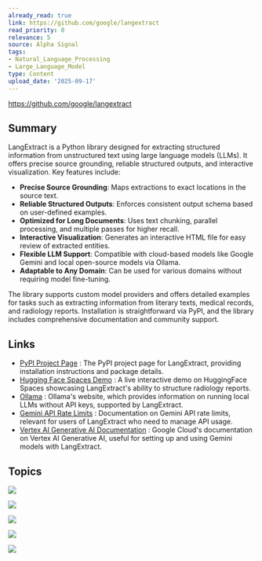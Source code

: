 ```yaml
---
already_read: true
link: https://github.com/google/langextract
read_priority: 0
relevance: 5
source: Alpha Signal
tags:
- Natural_Language_Processing
- Large_Language_Model
type: Content
upload_date: '2025-09-17'
---
```


https://github.com/google/langextract
## Summary

LangExtract is a Python library designed for extracting structured information from unstructured text using large language models (LLMs). It offers precise source grounding, reliable structured outputs, and interactive visualization. Key features include:

- **Precise Source Grounding**: Maps extractions to exact locations in the source text.
- **Reliable Structured Outputs**: Enforces consistent output schema based on user-defined examples.
- **Optimized for Long Documents**: Uses text chunking, parallel processing, and multiple passes for higher recall.
- **Interactive Visualization**: Generates an interactive HTML file for easy review of extracted entities.
- **Flexible LLM Support**: Compatible with cloud-based models like Google Gemini and local open-source models via Ollama.
- **Adaptable to Any Domain**: Can be used for various domains without requiring model fine-tuning.

The library supports custom model providers and offers detailed examples for tasks such as extracting information from literary texts, medical records, and radiology reports. Installation is straightforward via PyPI, and the library includes comprehensive documentation and community support.
## Links

- [PyPI Project Page](https://pypi.org/project/langextract/) : The PyPI project page for LangExtract, providing installation instructions and package details.
- [Hugging Face Spaces Demo](https://huggingface.co/spaces/google/radextract) : A live interactive demo on HuggingFace Spaces showcasing LangExtract's ability to structure radiology reports.
- [Ollama](https://ollama.com/) : Ollama's website, which provides information on running local LLMs without API keys, supported by LangExtract.
- [Gemini API Rate Limits](https://ai.google.dev/gemini-api/docs/rate-limits#tier-2) : Documentation on Gemini API rate limits, relevant for users of LangExtract who need to manage API usage.
- [Vertex AI Generative AI Documentation](https://cloud.google.com/vertex-ai/generative-ai/docs/learn/model-versions) : Google Cloud's documentation on Vertex AI Generative AI, useful for setting up and using Gemini models with LangExtract.

## Topics

![](topics/Library/LangExtract)

![](topics/Concept/Source%20Grounding)

![](topics/Concept/Interactive%20Visualization)

![](topics/Concept/Text%20Chunking)

![](topics/Concept/Few%20shot%20Learning)